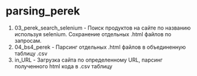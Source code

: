 # parsing_perek
 1. 03_perek_search_selenium - Поиск продуктов на сайте по названию используя selenium. Сохранение отдельных .html файлов по запросам.
 2. 04_bs4_perek - Парсинг отдельных .html файлов в объединенную таблицу .csv
 3. in_URL - Загрузка сайта по определенному URL, парсинг полученного html кода в .csv таблицу
